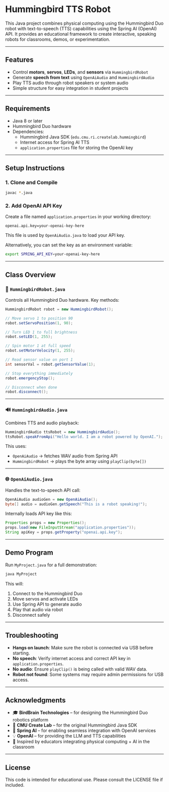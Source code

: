 # Hummingbird TTS Robot

This Java project combines physical computing using the Hummingbird Duo robot with text-to-speech (TTS) capabilities using the Spring AI (OpenAI) API. It provides an educational framework to create interactive, speaking robots for classrooms, demos, or experimentation.

---

## Features

- Control **motors**, **servos**, **LEDs**, and **sensors** via `HummingbirdRobot`
- Generate **speech from text** using `OpenAiAudio` and `HummingbirdAudio`
- Play TTS audio through robot speakers or system audio
- Simple structure for easy integration in student projects

---

## Requirements

- Java 8 or later
- Hummingbird Duo hardware
- Dependencies:
  - Hummingbird Java SDK (`edu.cmu.ri.createlab.hummingbird`)
  - Internet access for Spring AI TTS
  - `application.properties` file for storing the OpenAI key

---

## Setup Instructions

### 1. Clone and Compile

```bash
javac *.java
```

### 2. Add OpenAI API Key

Create a file named `application.properties` in your working directory:

```properties
openai.api.key=your-openai-key-here
```

This file is used by `OpenAiAudio.java` to load your API key.

Alternatively, you can set the key as an environment variable:

```bash
export SPRING_API_KEY=your-openai-key-here
```

---

## Class Overview

### 🧠 `HummingbirdRobot.java`

Controls all Hummingbird Duo hardware. Key methods:

```java
HummingbirdRobot robot = new HummingbirdRobot();

// Move servo 1 to position 90
robot.setServoPosition(1, 90);

// Turn LED 1 to full brightness
robot.setLED(1, 255);

// Spin motor 1 at full speed
robot.setMotorVelocity(1, 255);

// Read sensor value on port 1
int sensorVal = robot.getSensorValue(1);

// Stop everything immediately
robot.emergencyStop();

// Disconnect when done
robot.disconnect();
```

---

### 🔊 `HummingbirdAudio.java`

Combines TTS and audio playback:

```java
HummingbirdAudio ttsRobot = new HummingbirdAudio();
ttsRobot.speakFromApi("Hello world. I am a robot powered by OpenAI.");
```

This uses:

- `OpenAiAudio` → fetches WAV audio from Spring API
- `HummingbirdRobot` → plays the byte array using `playClip(byte[])`

---

### 🌐 `OpenAiAudio.java`

Handles the text-to-speech API call:

```java
OpenAiAudio audioGen = new OpenAiAudio();
byte[] audio = audioGen.getSpeech("This is a robot speaking!");
```

Internally loads API key like this:

```java
Properties props = new Properties();
props.load(new FileInputStream("application.properties"));
String apiKey = props.getProperty("openai.api.key");
```

---

## Demo Program

Run `MyProject.java` for a full demonstration:

```bash
java MyProject
```

This will:
1. Connect to the Hummingbird Duo
2. Move servos and activate LEDs
3. Use Spring API to generate audio
4. Play that audio via robot
5. Disconnect safely

---

## Troubleshooting

- **Hangs on launch**: Make sure the robot is connected via USB before starting.
- **No speech**: Verify internet access and correct API key in `application.properties`.
- **No audio**: Ensure `playClip()` is being called with valid WAV data.
- **Robot not found**: Some systems may require admin permissions for USB access.

---

## Acknowledgments

- 🎓 **BirdBrain Technologies** – for designing the Hummingbird Duo robotics platform
- 🏫 **CMU Create Lab** – for the original Hummingbird Java SDK
- 🧠 **Spring AI** – for enabling seamless integration with OpenAI services
- 💡 **OpenAI** – for providing the LLM and TTS capabilities
- 🙌 Inspired by educators integrating physical computing + AI in the classroom

---

## License

This code is intended for educational use. Please consult the LICENSE file if included.
